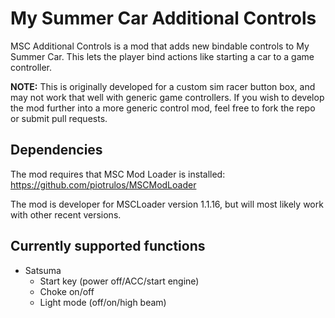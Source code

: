 # My Summer Car Additional Controls

MSC Additional Controls is a mod that adds new bindable controls to My Summer Car. This lets the player bind actions like starting a car to a game controller.

**NOTE:** This is originally developed for a custom sim racer button box, and may not work that well with generic game controllers. If you wish to develop the mod further into a more generic control mod, feel free to fork the repo or submit pull requests.

## Dependencies

The mod requires that MSC Mod Loader is installed: https://github.com/piotrulos/MSCModLoader

The mod is developer for MSCLoader version 1.1.16, but will most likely work with other recent versions.

## Currently supported functions

* Satsuma
  * Start key (power off/ACC/start engine)
  * Choke on/off
  * Light mode (off/on/high beam)
